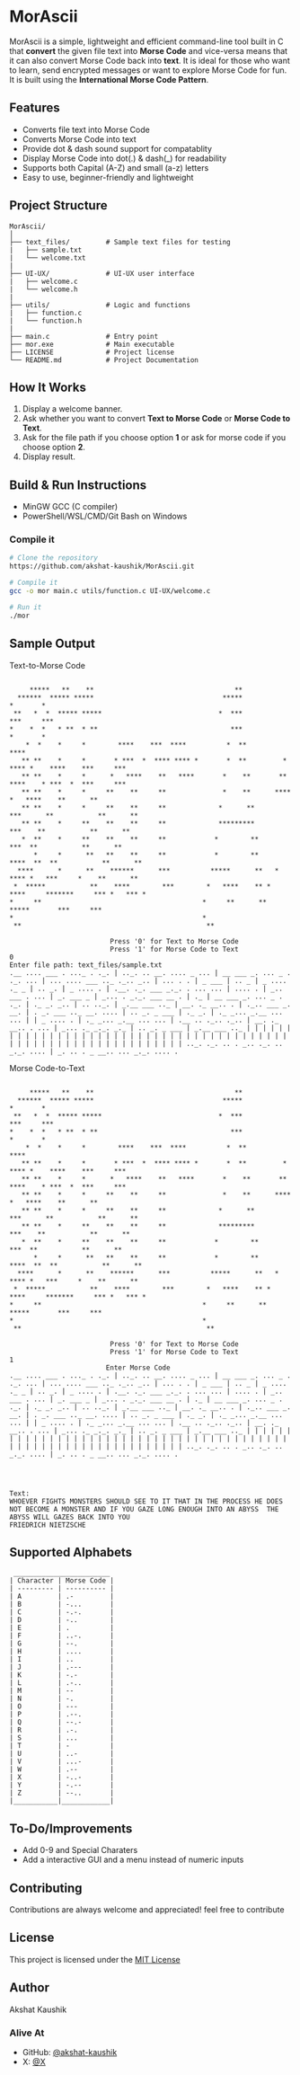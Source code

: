 # MorAscii

MorAscii is a simple, lightweight and efficient command-line tool built in C that **convert** the given file text into **Morse Code** and vice-versa means that it can also convert Morse Code back into **text**. It is ideal for those who want to learn, send encrypted messages or want to explore Morse Code for fun. It is built using the **International Morse Code Pattern**.

## Features

- Converts file text into Morse Code
- Converts Morse Code into text
- Provide dot & dash sound support for compatablity
- Display Morse Code into dot(.) & dash(_) for readability
- Supports both Capital (A-Z) and small (a-z) letters
- Easy to use, beginner-friendly and lightweight

## Project Structure

```
MorAscii/
│
├── text_files/         # Sample text files for testing
|   ├── sample.txt
|   └── welcome.txt
|
├── UI-UX/              # UI-UX user interface
|   ├── welcome.c
|   └── welcome.h
|
├── utils/              # Logic and functions
|   ├── function.c
|   └── function.h
|
├── main.c              # Entry point
├── mor.exe             # Main executable
├── LICENSE             # Project license       
└── README.md           # Project Documentation
```

## How It Works

1. Display a welcome banner.
2. Ask whether you want to convert **Text to Morse Code** or **Morse Code to Text**.
3. Ask for the file path if you choose option **1** or ask for morse code if you choose option **2**.
4. Display result.

## Build & Run Instructions

- MinGW GCC (C compiler)
- PowerShell/WSL/CMD/Git Bash on Windows

### Compile it

```bash
# Clone the repository
https://github.com/akshat-kaushik/MorAscii.git

# Compile it
gcc -o mor main.c utils/function.c UI-UX/welcome.c

# Run it
./mor
```

## Sample Output

Text-to-Morse Code
```
                                                                                                        
     *****   **    **                                   **                                              
  ******  ***** *****                                *****                                *       *     
 **   *  *  ***** *****                             *  ***                               ***     ***    
*    *  *   * **  * **                                 ***                                *       *     
    *  *    *     *        ****    ***  ****          *  **          ****                               
   ** **    *     *       * ***  *  **** **** *       *  **         * **** *    ****    ***     ***     
   ** **    *     *      *   ****    **   ****       *    **       **  ****    * ***  *  ***     ***    
   ** **    *     *     **    **     **              *    **      ****        *   ****    **      **    
   ** **    *     *     **    **     **             *      **       ***      **           **      **    
   ** **    *     **    **    **     **             *********         ***    **           **      **    
   *  **    *     **    **    **     **            *        **          ***  **           **      **    
      *     *      **   **    **     **            *        **     ****  **  **           **      **    
  ****      *      **    ******      ***          *****      **   * **** *   ***     *    **      **    
 *  *****           **    ****        ***        *   ****    ** *    ****     *******     *** *   *** * 
*     **                                        *     **      **               *****       ***     ***  
*                                               *                                                       
 **                                              **                                                     
                                                                                                        
                         Press '0' for Text to Morse Code
                         Press '1' for Morse Code to Text
0
Enter file path: text_files/sample.txt
.__ .... ___ . ..._ . ._. | .._. .. __. .... _ ... | __ ___ _. ... _ . ._. ... | ... .... ___ .._ ._.. _.. | ... . . | _ ___ | .. _ | _ .... ._ _ | .. _. | _ .... . | .__. ._. ___ _._. . ... ... | .... . | _.. ___ . ... | _. ___ _ | _... . _._. ___ __ . | ._ | __ ___ _. ... _ . ._. | ._ _. _.. | .. .._. | _.__ ___ .._ | __. ._ __.. . | ._.. ___ _. __. | . _. ___ .._ __. .... | .. _. _ ___ | ._ _. | ._ _... _.__ ... ... | | _ .... . | ._ _... _.__ ... ... | .__ .. ._.. ._.. | __. ._ __.. . ... | _... ._ _._. _._ | .. _. _ ___ | _.__ ___ .._ | | | | | | | | | | | | | | | | | | | | | | | | | | | | | | | | | | | | | | | | | | | | | | | | | | | | | | | | | | | | | | | .._. ._. .. . _.. ._. .. _._. .... | _. .. . _ __.. ... _._. .... .
```

Morse Code-to-Text
```
                                                                                                        
     *****   **    **                                   **                                              
  ******  ***** *****                                *****                                *       *     
 **   *  *  ***** *****                             *  ***                               ***     ***    
*    *  *   * **  * **                                 ***                                *       *     
    *  *    *     *        ****    ***  ****          *  **          ****                               
   ** **    *     *       * ***  *  **** **** *       *  **         * **** *    ****    ***     ***     
   ** **    *     *      *   ****    **   ****       *    **       **  ****    * ***  *  ***     ***    
   ** **    *     *     **    **     **              *    **      ****        *   ****    **      **    
   ** **    *     *     **    **     **             *      **       ***      **           **      **    
   ** **    *     **    **    **     **             *********         ***    **           **      **    
   *  **    *     **    **    **     **            *        **          ***  **           **      **    
      *     *      **   **    **     **            *        **     ****  **  **           **      **    
  ****      *      **    ******      ***          *****      **   * **** *   ***     *    **      **    
 *  *****           **    ****        ***        *   ****    ** *    ****     *******     *** *   *** * 
*     **                                        *     **      **               *****       ***     ***  
*                                               *                                                       
 **                                              **                                                     
                                                                                                                                
                         Press '0' for Text to Morse Code
                         Press '1' for Morse Code to Text
1
                        Enter Morse Code
.__ .... ___ . ..._ . ._. | .._. .. __. .... _ ... | __ ___ _. ... _ . ._. ... | ... .... ___ .._ ._.. _.. | ... . . | _ ___ | .. _ | _ .... ._ _ | .. _. | _ .... . | .__. ._. ___ _._. . ... ... | .... . | _.. ___ . ... | _. ___ _ | _... . _._. ___ __ . | ._ | __ ___ _. ... _ . ._. | ._ _. _.. | .. .._. | _.__ ___ .._ | __. ._ __.. . | ._.. ___ _. __. | . _. ___ .._ __. .... | .. _. _ ___ | ._ _. | ._ _... _.__ ... ... | | _ .... . | ._ _... _.__ ... ... | .__ .. ._.. ._.. | __. ._ __.. . ... | _... ._ _._. _._ | .. _. _ ___ | _.__ ___ .._ | | | | | | | | | | | | | | | | | | | | | | | | | | | | | | | | | | | | | | | | | | | | | | | | | | | | | | | | | | | | | | | .._. ._. .. . _.. ._. .. _._. .... | _. .. . _ __.. ... _._. .... .




Text:
WHOEVER FIGHTS MONSTERS SHOULD SEE TO IT THAT IN THE PROCESS HE DOES NOT BECOME A MONSTER AND IF YOU GAZE LONG ENOUGH INTO AN ABYSS  THE ABYSS WILL GAZES BACK INTO YOU                                                               FRIEDRICH NIETZSCHE
```

## Supported Alphabets

```
 ________________________
| Character | Morse Code |
| --------- | ---------- |
| A         | .-         |
| B         | -...       |
| C         | -.-.       |
| D         | -..        |
| E         | .          |
| F         | ..-.       |
| G         | --.        |
| H         | ....       |
| I         | ..         |
| J         | .---       |
| K         | -.-        |
| L         | .-..       |
| M         | --         |
| N         | -.         |
| O         | ---        |
| P         | .--.       |
| Q         | --.-       |
| R         | .-.        |
| S         | ...        |
| T         | -          |
| U         | ..-        |
| V         | ...-       |
| W         | .--        |
| X         | -..-       |
| Y         | -.--       |
| Z         | --..       |
|___________|____________|
```

## To-Do/Improvements

- Add 0-9 and Special Charaters
- Add a interactive GUI and a menu instead of numeric inputs

## Contributing

Contributions are always welcome and appreciated! feel free to contribute

## License

This project is licensed under the [MIT License](LICENSE)

## Author

Akshat Kaushik

### Alive At

- GitHub: [@akshat-kaushik](https://github.com/akshat-kaushik)
- X: [@X](https://x.com/kaushk_akshat)